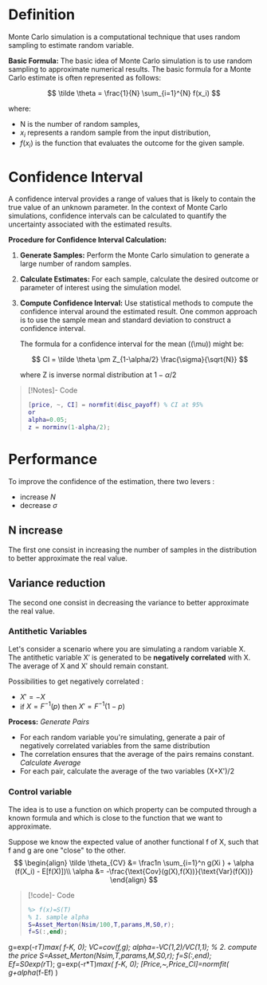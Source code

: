 # Definition
Monte Carlo simulation is a computational technique that uses random sampling to estimate random variable.

**Basic Formula:**
The basic idea of Monte Carlo simulation is to use random sampling to approximate numerical results. The basic formula for a Monte Carlo estimate is often represented as follows:

$$
\tilde \theta = \frac{1}{N} \sum_{i=1}^{N} f(x_i)
$$

where:
- N is the number of random samples,
- $x_i$ represents a random sample from the input distribution,
- $f(x_i)$ is the function that evaluates the outcome for the given sample.

# Confidence Interval

A confidence interval provides a range of values that is likely to contain the true value of an unknown parameter. In the context of Monte Carlo simulations, confidence intervals can be calculated to quantify the uncertainty associated with the estimated results.

**Procedure for Confidence Interval Calculation:**
1. **Generate Samples:** Perform the Monte Carlo simulation to generate a large number of random samples.

2. **Calculate Estimates:** For each sample, calculate the desired outcome or parameter of interest using the simulation model.

3. **Compute Confidence Interval:** Use statistical methods to compute the confidence interval around the estimated result. One common approach is to use the sample mean and standard deviation to construct a confidence interval.

   The formula for a confidence interval for the mean (\(\mu\)) might be:

   $$
   CI = \tilde \theta \pm Z_{1-\alpha/2} \frac{\sigma}{\sqrt{N}}
   $$

   where Z is inverse normal distribution at $1-\alpha/2$

>[!Notes]- Code
> ```matlab
> [price, ~, CI] = normfit(disc_payoff) % CI at 95%
> or
> alpha=0.05;
> z = norminv(1-alpha/2);
>```


# Performance 
To improve the confidence of the estimation, there two levers :
- increase $N$
- decrease $\sigma$

## N increase
The first one consist in increasing the number of samples in the distribution to better approximate the real value.

## Variance reduction
The second one consist in decreasing the variance to better approximate the real value.
### Antithetic Variables
Let's consider a scenario where you are simulating a random variable X. The antithetic variable X′ is generated to be **negatively correlated** with X. The average of X and X′ should remain constant.

Possibilities to get negatively correlated : 
- $X' = - X$
- if $X = F^{-1}(p)$ then $X' = F^{-1}(1-p)$

**Process:**
*Generate Pairs*
- For each random variable you're simulating, generate a pair of negatively correlated variables from the same distribution
- The correlation ensures that the average of the pairs remains constant.
*Calculate Average*
- For each pair, calculate the average of the two variables (X+X')/2


### Control variable
The idea is to use a function on which property can be computed through a known formula and which is close to the function that we want to approximate.

Suppose we know the expected value of another functional f of X, such that f and g are one "close" to the other.
$$
\begin{align}
\tilde \theta_{CV} &= \frac1n \sum_{i=1}^n g(Xi ) + \alpha (f(X_i) - E[f(X)])\\
\alpha &= -\frac{\text{Cov}(g(X),f(X))}{\text{Var}(f(X))}
\end{align}
$$


> [!code]- Code
> ```matlab
> %> f(x)=S(T)
>% 1. sample alpha
>S=Asset_Merton(Nsim/100,T,params,M,S0,r);
>f=S(:,end);
g=exp(-r*T)*max( f-K, 0);
VC=cov(f,g);
alpha=-VC(1,2)/VC(1,1);
% 2. compute the price
S=Asset_Merton(Nsim,T,params,M,S0,r);
f=S(:,end);
Ef=S0*exp(r*T);
g=exp(-r*T)*max( f-K, 0);
[Price,~,Price_CI]=normfit( g+alpha*(f-Ef) )
>```


